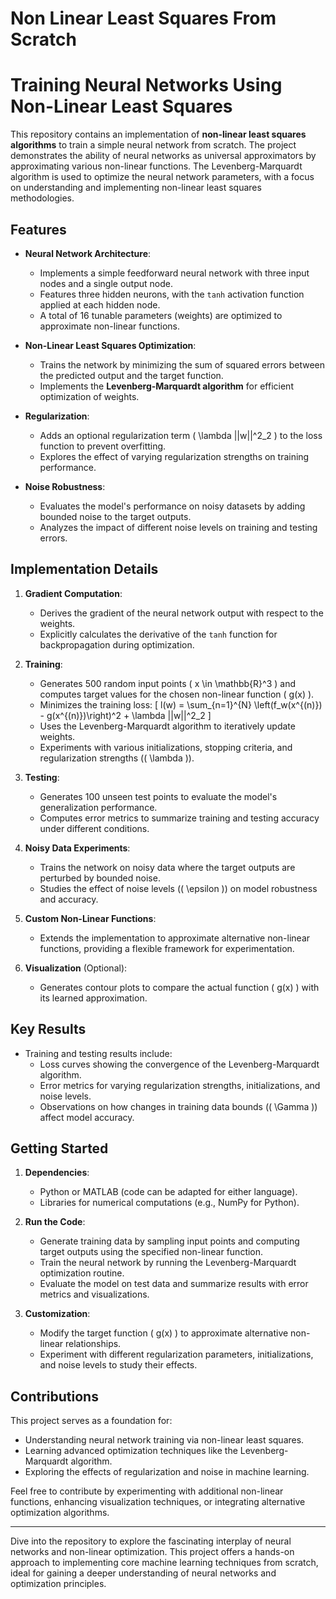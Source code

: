 # Non Linear Least Squares From Scratch

# Training Neural Networks Using Non-Linear Least Squares

This repository contains an implementation of **non-linear least squares algorithms** to train a simple neural network from scratch. The project demonstrates the ability of neural networks as universal approximators by approximating various non-linear functions. The Levenberg-Marquardt algorithm is used to optimize the neural network parameters, with a focus on understanding and implementing non-linear least squares methodologies.

## Features
- **Neural Network Architecture**: 
  - Implements a simple feedforward neural network with three input nodes and a single output node.
  - Features three hidden neurons, with the `tanh` activation function applied at each hidden node.
  - A total of 16 tunable parameters (weights) are optimized to approximate non-linear functions.

- **Non-Linear Least Squares Optimization**:
  - Trains the network by minimizing the sum of squared errors between the predicted output and the target function.
  - Implements the **Levenberg-Marquardt algorithm** for efficient optimization of weights.

- **Regularization**:
  - Adds an optional regularization term \( \lambda ||w||^2_2 \) to the loss function to prevent overfitting.
  - Explores the effect of varying regularization strengths on training performance.

- **Noise Robustness**:
  - Evaluates the model's performance on noisy datasets by adding bounded noise to the target outputs.
  - Analyzes the impact of different noise levels on training and testing errors.

## Implementation Details
1. **Gradient Computation**:
   - Derives the gradient of the neural network output with respect to the weights.
   - Explicitly calculates the derivative of the `tanh` function for backpropagation during optimization.

2. **Training**:
   - Generates 500 random input points \( x \in \mathbb{R}^3 \) and computes target values for the chosen non-linear function \( g(x) \).
   - Minimizes the training loss:
     \[
     l(w) = \sum_{n=1}^{N} \left(f_w(x^{(n)}) - g(x^{(n)})\right)^2 + \lambda ||w||^2_2
     \]
   - Uses the Levenberg-Marquardt algorithm to iteratively update weights.
   - Experiments with various initializations, stopping criteria, and regularization strengths (\( \lambda \)).

3. **Testing**:
   - Generates 100 unseen test points to evaluate the model's generalization performance.
   - Computes error metrics to summarize training and testing accuracy under different conditions.

4. **Noisy Data Experiments**:
   - Trains the network on noisy data where the target outputs are perturbed by bounded noise.
   - Studies the effect of noise levels (\( \epsilon \)) on model robustness and accuracy.

5. **Custom Non-Linear Functions**:
   - Extends the implementation to approximate alternative non-linear functions, providing a flexible framework for experimentation.

6. **Visualization** (Optional):
   - Generates contour plots to compare the actual function \( g(x) \) with its learned approximation.

## Key Results
- Training and testing results include:
  - Loss curves showing the convergence of the Levenberg-Marquardt algorithm.
  - Error metrics for varying regularization strengths, initializations, and noise levels.
  - Observations on how changes in training data bounds (\( \Gamma \)) affect model accuracy.

## Getting Started
1. **Dependencies**:
   - Python or MATLAB (code can be adapted for either language).
   - Libraries for numerical computations (e.g., NumPy for Python).

2. **Run the Code**:
   - Generate training data by sampling input points and computing target outputs using the specified non-linear function.
   - Train the neural network by running the Levenberg-Marquardt optimization routine.
   - Evaluate the model on test data and summarize results with error metrics and visualizations.

3. **Customization**:
   - Modify the target function \( g(x) \) to approximate alternative non-linear relationships.
   - Experiment with different regularization parameters, initializations, and noise levels to study their effects.

## Contributions
This project serves as a foundation for:
- Understanding neural network training via non-linear least squares.
- Learning advanced optimization techniques like the Levenberg-Marquardt algorithm.
- Exploring the effects of regularization and noise in machine learning.

Feel free to contribute by experimenting with additional non-linear functions, enhancing visualization techniques, or integrating alternative optimization algorithms.

---

Dive into the repository to explore the fascinating interplay of neural networks and non-linear optimization. This project offers a hands-on approach to implementing core machine learning techniques from scratch, ideal for gaining a deeper understanding of neural networks and optimization principles.
